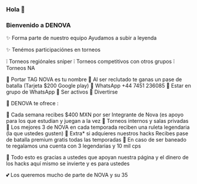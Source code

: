 ### Hola 👋
### Bienvenido a DENOVA

✨
Forma parte de nuestro equipo 
Ayudamos a subir a leyenda 

✨ 
Tenémos participaciónes en torneos 

❕ Torneos regiónales sniper
❕ Torneos competitivos con otros grupos
❕ Torneos NA 

🌱 Portar TAG NOVA es tu nombre
🌱 Al ser reclutado te ganas un pase de batalla 
(Tarjeta $200 Google play)
🌱 WhatsApp +44 7451 236085
🌱 Estar en grupo de WhatsApp
🌱 Ser activos
🌱 Divertirse 

💌 DENOVA te ofrece :

🌾 Cada semana recibes $400 MXN por ser 
Integrante de Nova (es apoyo para los que
estudian y juegan a la vez
🌾 Torneos internos y salas privadas
🌾 Los mejores 3 de NOVA en cada temporada
reciben una ruleta legendaria (la que ustedes
 gusten)
🌾 Extra* si adquieres nuestros hacks 
Recibes pase de batalla premium  gratis
 todas las temporadas 
🌾 En caso de ser baneado te regalamos
 una cuenta con 3 legendarias y 10 mil cps


🌟 Todo esto es gracias a ustedes que apoyan 
nuestra página y el dinero de los hacks
 aquí mismo se invierte y es para ustedes 

💕 Los queremos mucho de parte de NOVA
 y su 35 


 
